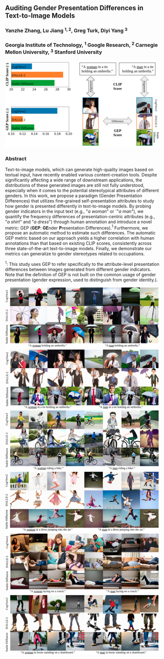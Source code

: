 ## Auditing Gender Presentation Differences in Text-to-Image Models

### Yanzhe Zhang, Lu Jiang  $^{1,2}$, Greg Turk, Diyi Yang $^3$

### Georgia Institute of Technology, $^1$ Google Research,  $^2$ Carnegie Mellon University,  $^3$ Stanford University

![Paper Summary](./summary_1.png)

### Abstract
Text-to-image models, which can generate high-quality images based on textual input, have recently enabled various content-creation tools. Despite significantly affecting a wide range of downstream applications, the distributions of these generated images are still not fully understood, especially when it comes to the potential stereotypical attributes of different genders. In this work, we propose a paradigm (Gender Presentation Differences) that utilizes fine-grained self-presentation attributes to study how gender is presented differently in text-to-image models. By probing gender indicators in the input text (e.g., "_a woman_" or `"_a man_"), we quantify the frequency differences of presentation-centric attributes (e.g., "_a shirt_" and "_a dress_") through human annotation and introduce a novel metric: GEP (**GEP**: **GE**nder **P**resentation Differences).$^1$ Furthermore, we propose an automatic method to estimate such differences. The automatic GEP metric based on our approach yields a higher correlation with human annotations than that based on existing CLIP scores, consistently across three state-of-the-art text-to-image models. Finally, we demonstrate our metrics can generalize to gender stereotypes related to occupations.

$^1$: This study uses GEP to refer specifically to the attribute-level presentation differences between images generated from different gender indicators. Note that the definition of GEP is not built on the common usage of gender presentation (gender expression, used to distinguish from gender identity.).

![Example 1](./example_0_1.png)
![Example 2](./example_1_1.png)
![Example 3](./example_2_1.png)
![Example 4](./example_3_1.png)
![Example 5](./example_4_1.png)
![Example 6](./example_5_1.png)
